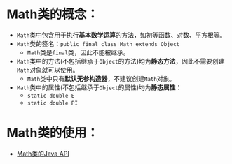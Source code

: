 # Math类的概念：
- `Math`类中包含用于执行**基本数学运算**的方法，如初等函数、对数、平方根等。
- `Math`类的签名：`public final class Math extends Object`
   - `Math`类是`final`类，因此不能被继承。
- `Math`类中的方法(不包括继承于`Object`的方法)均为**静态方法**，因此不需要创建`Math`对象就可以使用。
   - `Math`类中只有**默认无参构造器**，不建议创建`Math`对象。
- `Math`类中的属性(不包括继承于`Object`的属性)均为**静态属性**：
   - `static double E`
   - `static double PI`
# Math类的使用：

- [Math类的Java API](https://docs.oracle.com/javase/8/docs/api/)
